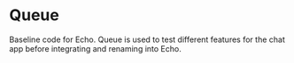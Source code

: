 # Queue
Baseline code for Echo. Queue is used to test different features for the chat app before integrating and renaming into Echo.
